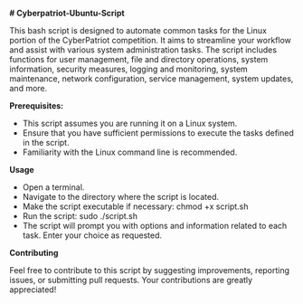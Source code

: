 **# Cyberpatriot-Ubuntu-Script**

This bash script is designed to automate common tasks for the Linux portion of the CyberPatriot competition. It aims to streamline your workflow and assist with various system administration tasks. The script includes functions for user management, file and directory operations, system information, security measures, logging and monitoring, system maintenance, network configuration, service management, system updates, and more.

**Prerequisites:**

 - This script assumes you are running it on a Linux system.
 - Ensure that you have sufficient permissions to execute the tasks defined in the script.
 - Familiarity with the Linux command line is recommended.

**Usage**

 - Open a terminal.
 - Navigate to the directory where the script is located.
 - Make the script executable if necessary: chmod +x script.sh
 - Run the script: sudo ./script.sh
 - The script will prompt you with options and information related to each task. Enter your choice as requested.

**Contributing**

Feel free to contribute to this script by suggesting improvements, reporting issues, or submitting pull requests. Your contributions are greatly appreciated!
